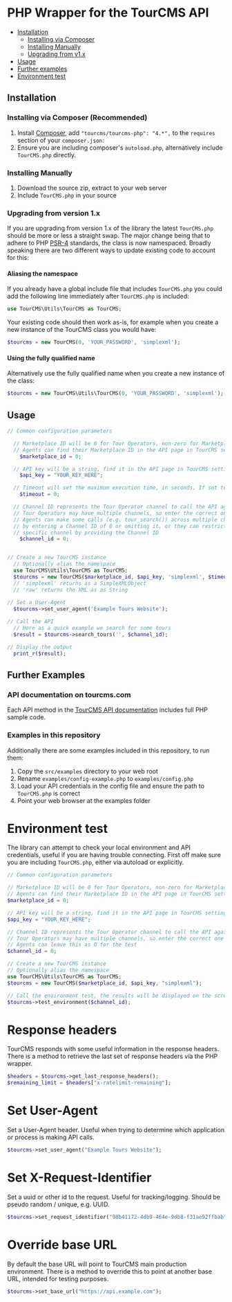# PHP Wrapper for the TourCMS API

* [Installation](#installation)
  * [Installing via Composer](#installing-via-composer-recommended)
  * [Installing Manually](#installing-manually)
  * [Upgrading from v1.x](#upgrading-from-version-1x)
* [Usage](#usage)
* [Further examples](#further-examples)
* [Environment test](#environment-test)

## Installation

### Installing via Composer (Recommended)

1. Install [Composer](https://getcomposer.org/), add `"tourcms/tourcms-php": "4.*",` to the `requires` section of your `composer.json`:
2. Ensure you are including composer's `autoload.php`, alternatively include `TourCMS.php` directly.

### Installing Manually

1. Download the source zip, extract to your web server
2. Include `TourCMS.php` in your source

### Upgrading from version 1.x

If you are upgrading from version 1.x of the library the latest `TourCMS.php` should be more or less a straight swap. The major change being that to adhere to PHP [PSR-4](http://www.php-fig.org/psr/psr-4/) standards, the class is now namespaced. Broadly speaking there are two different ways to update existing code to account for this:

#### Aliasing the namespace

If you already have a global include file that includes `TourCMS.php` you could add the following line immediately after `TourCMS.php` is included:

```php
use TourCMS\Utils\TourCMS as TourCMS;
```

Your existing code should then work as-is, for example when you create a new instance of the TourCMS class you would have:

```php
$tourcms = new TourCMS(0, 'YOUR_PASSWORD', 'simplexml');
```

#### Using the fully qualified name

Alternatively use the fully qualified name when you create a new instance of the class:

```php
$tourcms = new TourCMS\Utils\TourCMS(0, 'YOUR_PASSWORD', 'simplexml');
```

## Usage

```php
// Common configuration parameters

  // Marketplace ID will be 0 for Tour Operators, non-zero for Marketplace Agents
  // Agents can find their Marketplace ID in the API page in TourCMS settings
    $marketplace_id = 0;

  // API key will be a string, find it in the API page in TourCMS settings
    $api_key = "YOUR_KEY_HERE";

  // Timeout will set the maximum execution time, in seconds. If set to zero, no time limit is imposed.
    $timeout = 0;

  // Channel ID represents the Tour Operator channel to call the API against
  // Tour Operators may have multiple channels, so enter the correct one here
  // Agents can make some calls (e.g. tour_search()) across multiple channels
  // by entering a Channel ID of 0 or omitting it, or they can restrict to a
  // specific channel by providing the Channel ID
    $channel_id = 0;


// Create a new TourCMS instance
  // Optionally alias the namespace
  use TourCMS\Utils\TourCMS as TourCMS;
  $tourcms = new TourCMS($marketplace_id, $api_key, 'simplexml', $timeout);
  // 'simplexml' returns as a SimpleXMLObject
  // 'raw' returns the XML as as String
 
// Set a User-Agent
  $tourcms->set_user_agent('Example Tours Website');

// Call the API
  // Here as a quick example we search for some tours
  $result = $tourcms->search_tours('', $channel_id);

// Display the output
  print_r($result);
```

## Further Examples

### API documentation on tourcms.com

Each API method in the [TourCMS API documentation](http://www.tourcms.com/support/api/mp/) includes full PHP sample code.

### Examples in this repository

Additionally there are some examples included in this repository, to run them:

1. Copy the `src/examples` directory to your web root
2. Rename `examples/config-example.php` to `examples/config.php`
3. Load your API credentials in the config file and ensure the path to `TourCMS.php` is correct
4. Point your web browser at the examples folder

# Environment test

The library can attempt to check your local environment and API credentials, useful if you are having trouble connecting. First off make sure you are including `TourCMS.php`, either via autoload or explicitly.

```php
// Common configuration parameters

// Marketplace ID will be 0 for Tour Operators, non-zero for Marketplace Agents
// Agents can find their Marketplace ID in the API page in TourCMS settings
$marketplace_id = 0;

// API key will be a string, find it in the API page in TourCMS settings
$api_key = "YOUR_KEY_HERE";

// Channel ID represents the Tour Operator channel to call the API against
// Tour Operators may have multiple channels, so enter the correct one here
// Agents can leave this as 0 for the test
$channel_id = 0;

// Create a new TourCMS instance
// Optionally alias the namespace
use TourCMS\Utils\TourCMS as TourCMS;
$tourcms = new TourCMS($marketplace_id, $api_key, "simplexml");

// Call the environment test, the results will be displayed on the screen
$tourcms->test_environment($channel_id);
```

# Response headers

TourCMS responds with some useful information in the response headers. There is a method to retrieve the last set of response headers via the PHP wrapper.

```php
$headers = $tourcms->get_last_response_headers();
$remaining_limit = $headers["x-ratelimit-remaining"];
```

# Set User-Agent

Set a User-Agent header. Useful when trying to determine which application or process is making API calls.

```php
$tourcms->set_user_agent("Example Tours Website");
```

# Set X-Request-Identifier

Set a uuid or other id to the request. Useful for tracking/logging. Should be pseudo random / unique, e.g. UUID.

```php
$tourcms->set_request_identifier("98b41172-4db9-464e-9db8-f31ae92ffbab");
```

# Override base URL

By default the base URL will point to TourCMS main production environment. There is a method to override this to point at another base URL, intended for testing purposes.

```php
$tourcms->set_base_url("https://api.example.com");
```
